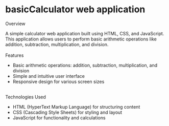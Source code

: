 # basicCalculator web application
Overview <br>

A simple calculator web application built using HTML, CSS, and JavaScript. This application allows users to perform basic arithmetic operations like addition, subtraction, multiplication, and division.<br><br>
Features<br>

- Basic arithmetic operations: addition, subtraction, multiplication, and division<br>
- Simple and intuitive user interface<br>
- Responsive design for various screen sizes<br><br>

Technologies Used<br>

- HTML (HyperText Markup Language) for structuring content<br>
- CSS (Cascading Style Sheets) for styling and layout<br>
- JavaScript for functionality and calculations<br>
